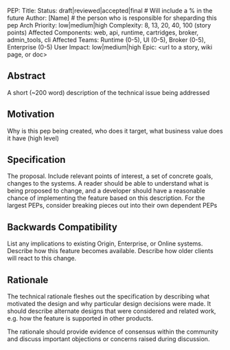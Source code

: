 PEP: <number assigned by the arch board>
Title: <A short title that describes this change>
Status: draft|reviewed|accepted|final # Will include a % in the future
Author: [Name] <email> # the person who is responsible for sheparding this pep
Arch Priority: low|medium|high
Complexity: 8, 13, 20, 40, 100 (story points)
Affected Components: web, api, runtime, cartridges, broker, admin_tools, cli
Affected Teams: Runtime (0-5), UI (0-5), Broker (0-5), Enterprise (0-5)
User Impact: low|medium|high
Epic: <url to a story, wiki page, or doc>

Abstract
--------
A short (~200 word) description of the technical issue being addressed


Motivation
----------
Why is this pep being created, who does it target, what business value does it have (high level)


Specification
-------------
The proposal.  Include relevant points of interest, a set of concrete goals, changes to the systems.  A reader should be able to understand what is being proposed to change, and a developer should have
a reasonable chance of implementing the feature based on this description.  For the largest PEPs, consider breaking pieces out into their own dependent PEPs


Backwards Compatibility
-----------------------
List any implications to existing Origin, Enterprise, or Online systems.  Describe how this feature becomes available.  Describe how older clients will react to this change.


Rationale
---------
The technical rationale fleshes out the specification by describing what motivated the design and why particular design decisions were made. It should describe alternate designs that were considered and related
work, e.g. how the feature is supported in other products.

The rationale should provide evidence of consensus within the community and discuss important objections or concerns raised during discussion.
